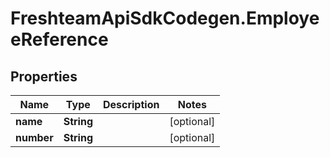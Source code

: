 # FreshteamApiSdkCodegen.EmployeeReference

## Properties

Name | Type | Description | Notes
------------ | ------------- | ------------- | -------------
**name** | **String** |  | [optional] 
**number** | **String** |  | [optional] 


